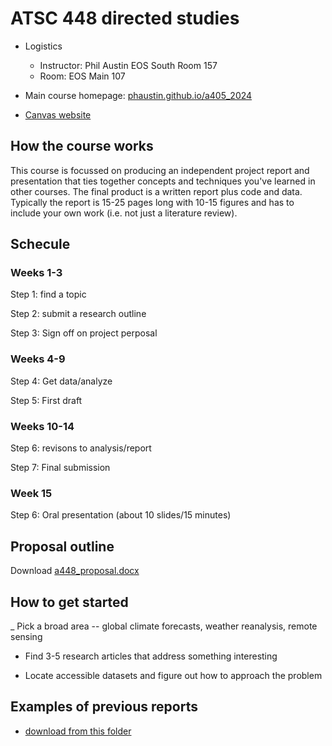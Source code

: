 # ATSC 448 directed studies

- Logistics
  - Instructor:  Phil Austin EOS South Room 157
  - Room: EOS Main 107


- Main course homepage: [phaustin.github.io/a405_2024](https://phaustin.github.io/a405_2024)

- [Canvas website](https://canvas.ubc.ca/courses/129113)

## How the course works

This course is focussed on producing an independent project report and presentation that ties together concepts and techniques you've learned in other courses.  The final product is a written report plus code and data.  Typically the report is 15-25 pages long with 10-15 figures and has to include your own work (i.e. not just a literature review).


## Schecule

### Weeks 1-3

Step 1: find a topic

Step 2: submit a research outline

Step 3: Sign off on project perposal

### Weeks 4-9

Step 4: Get data/analyze

Step 5: First draft

### Weeks 10-14

Step 6: revisons to analysis/report

Step 7: Final submission

### Week 15 

Step 6: Oral presentation (about 10 slides/15 minutes)

## Proposal outline

Download [a448_proposal.docx](https://www.dropbox.com/scl/fi/4xgtmtdaf57xvw4abmrod/a448_proposal.docx?rlkey=94un60k223ohmwlv2ay36ok7k&dl=0)

## How to get started

_ Pick a broad area -- global climate forecasts, weather reanalysis, remote sensing

- Find 3-5 research articles that address something interesting

- Locate accessible datasets and figure out how to approach the problem

## Examples of previous reports

- [download from this folder](https://www.dropbox.com/scl/fo/vycttkf9ugwozpqzalm2d/h?rlkey=u92yirdirr5n1neasr47vvooc&dl=0)





